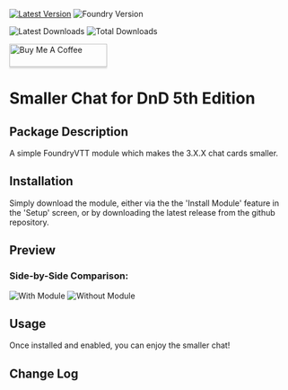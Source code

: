 [![Latest Version](https://img.shields.io/github/v/release/ZeroXNoxus/smaller-chat-5e?display_name=tag&sort=semver&label=Latest%20Version)](https://github.com/ZeroXNoxus/smaller-chat-5e/releases/latest)
![Foundry Version](https://img.shields.io/endpoint?url=https%3A%2F%2Ffoundryshields.com%2Fversion%3Fstyle%3Dflat%26url%3Dhttps%3A%2F%2Fgithub.com%2FZeroXNoxus%2Fsmaller-chat-5e%2Freleases%2Fdownload%2Flatest%2Fmodule.json)

![Latest Downloads](https://img.shields.io/github/downloads/ZeroXNoxus/smaller-chat-5e/latest/total?color=blue&label=latest%20downloads)
![Total Downloads](https://img.shields.io/github/downloads/ZeroXNoxus/smaller-chat-5e/total?color=blue&label=total%20downloads)

<a href="https://www.buymeacoffee.com/zetadracon" target="_blank"><img src="https://www.buymeacoffee.com/assets/img/custom_images/orange_img.png" alt="Buy Me A Coffee" style="height: 41px !important;width: 174px !important;box-shadow: 0px 3px 2px 0px rgba(190, 190, 190, 0.5) !important;-webkit-box-shadow: 0px 3px 2px 0px rgba(190, 190, 190, 0.5) !important;" ></a>

# Smaller Chat for DnD 5th Edition #
## Package Description ##
A simple FoundryVTT module which makes the 3.X.X chat cards smaller.
## Installation ##
Simply download the module, either via the the 'Install Module' feature in the 'Setup' screen, or by downloading the latest release from the github repository.
## Preview ##
### Side-by-Side Comparison: ###
![With Module](https://github.com/ZeroXNoxus/smaller-chat-5e/assets/29397572/acd2b64c-102f-421d-ba36-203327f03898) ![Without Module](https://github.com/ZeroXNoxus/smaller-chat-5e/assets/29397572/e2c67554-c848-46c4-b9db-3a04fce93362)


## Usage ##
Once installed and enabled, you can enjoy the smaller chat!

## Change Log ##
